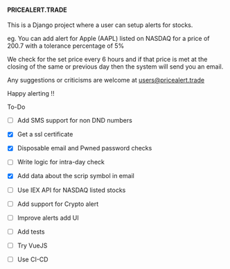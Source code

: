 #### PRICEALERT.TRADE

This is a Django project where a user can setup alerts for stocks.

eg.
You can add alert for Apple (AAPL) listed on NASDAQ for a price of 200.7
with a tolerance percentage of 5%

We check for the set price every 6 hours and if that price is met at the
closing of the same or previous day then the system will send you an email.

Any suggestions or criticisms are welcome at users@pricealert.trade

Happy alerting !!


To-Do

- [ ] Add SMS support for non DND numbers
- [x] Get a ssl certificate
- [x] Disposable email and Pwned password checks
- [ ] Write logic for intra-day check
- [x] Add data about the scrip symbol in email
- [ ] Use IEX API for NASDAQ listed stocks
- [ ] Add support for Crypto alert
- [ ] Improve alerts add UI
- [ ] Add tests
- [ ] Try VueJS
- [ ] Use CI-CD

